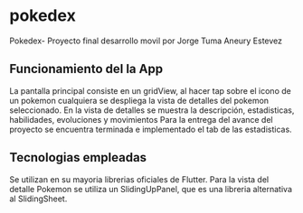 # pokedex

Pokedex- Proyecto final desarrollo movil por
Jorge Tuma
Aneury Estevez

## Funcionamiento del la App

La pantalla principal consiste en un gridView, al hacer tap sobre el icono de un pokemon cualquiera se despliega
la vista de detalles del pokemon seleccionado. En la vista de detalles se muestra la descripción, estadisticas, habilidades, evoluciones y movimientos
Para la entrega del avance del proyecto se encuentra terminada e implementado el tab de las estadisticas.

## Tecnologias empleadas
Se utilizan en su mayoria librerias oficiales de Flutter. Para la vista del detalle Pokemon se utiliza un SlidingUpPanel,
que es una libreria alternativa al SlidingSheet.
